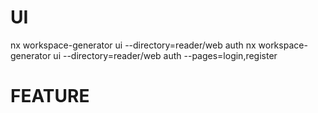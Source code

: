 # UI

nx workspace-generator ui --directory=reader/web auth
nx workspace-generator ui --directory=reader/web auth --pages=login,register

# FEATURE

